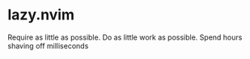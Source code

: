 # lazy.nvim
Require as little as possible. Do as little work as possible. Spend hours shaving off milliseconds
